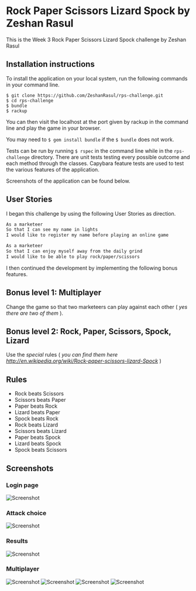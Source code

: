 # Rock Paper Scissors Lizard Spock by Zeshan Rasul

 This is the Week 3 Rock Paper Scissors Lizard Spock challenge by Zeshan Rasul

## Installation instructions

To install the application on your local system, run the following commands in your command line.

```
$ git clone https://github.com/ZeshanRasul/rps-challenge.git
$ cd rps-challenge
$ bundle
$ rackup
```
You can then visit the localhost at the port given by rackup in the command line and play the game in your browser.

You may need to `$ gem install bundle` if the `$ bundle` does not work.

Tests can be run by running `$ rspec` in the command line while in the `rps-challenge` directory.  There are unit tests testing every possible outcome and each method through the classes.  Capybara feature tests are used to test the various features of the application.

Screenshots of the application can be found below.

## User Stories

I began this challenge by using the following User Stories as direction.

```sh
As a marketeer
So that I can see my name in lights
I would like to register my name before playing an online game

As a marketeer
So that I can enjoy myself away from the daily grind
I would like to be able to play rock/paper/scissors
```

I then continued the development by implementing the following bonus features.

## Bonus level 1: Multiplayer

Change the game so that two marketeers can play against each other ( _yes there are two of them_ ).

## Bonus level 2: Rock, Paper, Scissors, Spock, Lizard

Use the _special_ rules ( _you can find them here http://en.wikipedia.org/wiki/Rock-paper-scissors-lizard-Spock_ )

## Rules

- Rock beats Scissors
- Scissors beats Paper
- Paper beats Rock
- Lizard beats Paper
- Spock beats Rock
- Rock beats Lizard
- Scissors beats Lizard
- Paper beats Spock
- Lizard beats Spock
- Spock beats Scissors

## Screenshots

### Login page
![Screenshot](/docs/playerlogin)

### Attack choice
![Screenshot](/docs/attackchoice)

### Results
![Screenshot](/docs/resultspage)

### Multiplayer
![Screenshot](/docs/multiplayerlogin)
![Screenshot](/docs/player1choice)
![Screenshot](/docs/player2choice)
![Screenshot](/docs/multiplayerresults)
